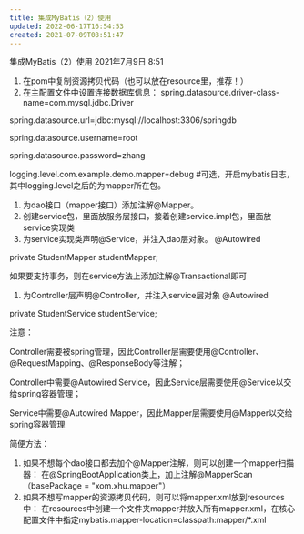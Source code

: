 ```yaml
---
title: 集成MyBatis（2）使用
updated: 2022-06-17T16:54:53
created: 2021-07-09T08:51:47
---
```


集成MyBatis（2）使用
2021年7月9日
8:51

1.  在pom中复制资源拷贝代码（也可以放在resource里，推荐！）
2.  在主配置文件中设置连接数据库信息：
spring.datasource.driver-class-name=com.mysql.jdbc.Driver

spring.datasource.url=jdbc:mysql://localhost:3306/springdb

spring.datasource.username=root

spring.datasource.password=zhang

logging.level.com.example.demo.mapper=debug \#可选，开启mybatis日志，其中logging.level之后的为mapper所在包。
1.  为dao接口（mapper接口）添加注解@Mapper。
2.  创建service包，里面放服务层接口，接着创建service.impl包，里面放service实现类
3.  为service实现类声明@Service，并注入dao层对象。
@Autowired

private StudentMapper studentMapper;

如果要支持事务，则在service方法上添加注解@Transactional即可
1.  为Controller层声明@Controller，并注入service层对象
@Autowired

private StudentService studentService;

注意：

Controller需要被spring管理，因此Controller层需要使用@Controller、@RequestMapping、@ResponseBody等注解；

Controller中需要@Autowired Service，因此Service层需要使用@Service以交给spring容器管理；

Service中需要@Autowired Mapper，因此Mapper层需要使用@Mapper以交给spring容器管理

简便方法：
1.  如果不想每个dao接口都去加个@Mapper注解，则可以创建一个mapper扫描器：
在@SpringBootApplication类上，加上注解@MapperScan（basePackage = "xom.xhu.mapper"）
1.  如果不想写mapper的资源拷贝代码，则可以将mapper.xml放到resources中：
在resources中创建一个文件夹mapper并放入所有mapper.xml，在核心配置文件中指定mybatis.mapper-location=classpath:mapper/\*.xml

